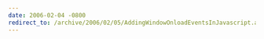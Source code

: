 ```yaml
---
date: 2006-02-04 -0800
redirect_to: /archive/2006/02/05/AddingWindowOnloadEventsInJavascript.aspx/
---
```

